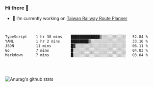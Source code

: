 ### Hi there 👋

- 🔭 I’m currently working on [Taiwan Railway Route Planner](https://github.com/Taiwan-Railway-Route-Planner)

<br/>

<!--START_SECTION:waka-->

```txt
TypeScript    1 hr 38 mins    █████████████▒░░░░░░░░░░░   52.84 %
YAML          1 hr 2 mins     ████████▒░░░░░░░░░░░░░░░░   33.16 %
JSON          11 mins         █▓░░░░░░░░░░░░░░░░░░░░░░░   06.11 %
Go            7 mins          █░░░░░░░░░░░░░░░░░░░░░░░░   04.03 %
Markdown      7 mins          █░░░░░░░░░░░░░░░░░░░░░░░░   03.84 %
```

<!--END_SECTION:waka-->

<br/>
<br/>

![Anurag's github stats](https://github-readme-stats.vercel.app/api?username=DepickereSven&show_icons=true&theme=tokyonight)



<!--
**DepickereSven/DepickereSven** is a ✨ _special_ ✨ repository because its `README.md` (this file) appears on your GitHub profile.

Here are some ideas to get you started:

- 🔭 I’m currently working on ...
- 🌱 I’m currently learning ...
- 👯 I’m looking to collaborate on ...
- 🤔 I’m looking for help with ...
- 💬 Ask me about ...
- 📫 How to reach me: ...
- 😄 Pronouns: ...
- ⚡ Fun fact: ...
-->
